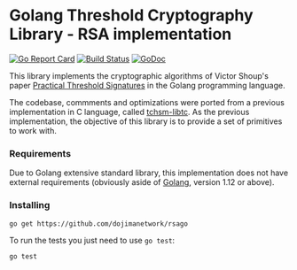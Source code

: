 # Golang Threshold Cryptography Library - RSA implementation 
[![Go Report Card](https://goreportcard.com/badge/github.com/dojimanetwork/rsago)](https://goreportcard.com/report/github.com/dojimanetwork/rsago) [![Build Status](https://travis-ci.org/niclabs/rsago.svg?branch=master)](https://travis-ci.org/niclabs/rsago) [![GoDoc](https://godoc.org/github.com/niclabs/libtc-rsa?status.svg)](https://godoc.org/github.com/dojimanetwork/rsago)

This library implements the cryptographic algorithms of Victor Shoup's paper [Practical Threshold Signatures](http://www.iacr.org/archive/eurocrypt2000/1807/18070209-new.pdf) in the Golang programming language. 

The codebase, commments and optimizations were ported from a previous implementation in C language, called [tchsm-libtc](https://github.com/niclabs/tchsm-libtc). As the previous implementation, the objective of this library is to provide a set of primitives to work with.

### Requirements

Due to Golang extensive standard library, this implementation does not have external requirements (obviously aside of [Golang](https://golang.org), version 1.12 or above).

### Installing

```shell
go get https://github.com/dojimanetwork/rsago
```

To run the tests you just need to use `go test`:

```shell
go test
```